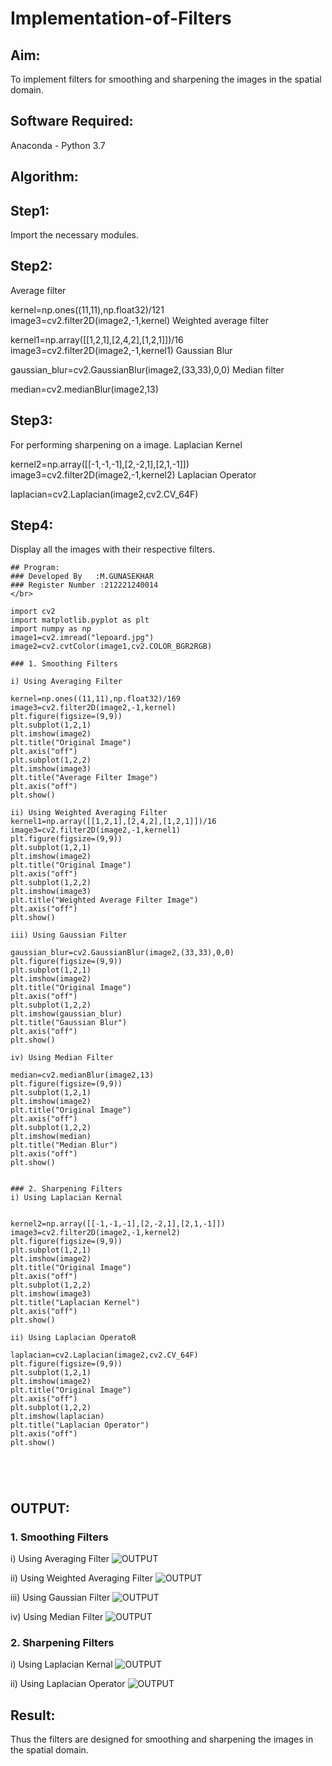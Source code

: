 # Implementation-of-Filters
## Aim:
To implement filters for smoothing and sharpening the images in the spatial domain.

## Software Required:
Anaconda - Python 3.7

## Algorithm:
## Step1:
Import the necessary modules.

## Step2:
Average filter

kernel=np.ones((11,11),np.float32)/121 image3=cv2.filter2D(image2,-1,kernel) Weighted average filter

kernel1=np.array([[1,2,1],[2,4,2],[1,2,1]])/16 image3=cv2.filter2D(image2,-1,kernel1) Gaussian Blur

gaussian_blur=cv2.GaussianBlur(image2,(33,33),0,0) Median filter

median=cv2.medianBlur(image2,13)

## Step3:
For performing sharpening on a image. Laplacian Kernel

kernel2=np.array([[-1,-1,-1],[2,-2,1],[2,1,-1]]) image3=cv2.filter2D(image2,-1,kernel2) Laplacian Operator

laplacian=cv2.Laplacian(image2,cv2.CV_64F)

## Step4:
Display all the images with their respective filters.

```
## Program:
### Developed By   :M.GUNASEKHAR
### Register Number :212221240014
</br>

import cv2
import matplotlib.pyplot as plt
import numpy as np
image1=cv2.imread("lepoard.jpg")
image2=cv2.cvtColor(image1,cv2.COLOR_BGR2RGB)

### 1. Smoothing Filters

i) Using Averaging Filter

kernel=np.ones((11,11),np.float32)/169
image3=cv2.filter2D(image2,-1,kernel)
plt.figure(figsize=(9,9))
plt.subplot(1,2,1)
plt.imshow(image2)
plt.title("Original Image")
plt.axis("off")
plt.subplot(1,2,2)
plt.imshow(image3)
plt.title("Average Filter Image")
plt.axis("off")
plt.show()

ii) Using Weighted Averaging Filter
kernel1=np.array([[1,2,1],[2,4,2],[1,2,1]])/16
image3=cv2.filter2D(image2,-1,kernel1)
plt.figure(figsize=(9,9))
plt.subplot(1,2,1)
plt.imshow(image2)
plt.title("Original Image")
plt.axis("off")
plt.subplot(1,2,2)
plt.imshow(image3)
plt.title("Weighted Average Filter Image")
plt.axis("off")
plt.show()

iii) Using Gaussian Filter

gaussian_blur=cv2.GaussianBlur(image2,(33,33),0,0)
plt.figure(figsize=(9,9))
plt.subplot(1,2,1)
plt.imshow(image2)
plt.title("Original Image")
plt.axis("off")
plt.subplot(1,2,2)
plt.imshow(gaussian_blur)
plt.title("Gaussian Blur")
plt.axis("off")
plt.show()

iv) Using Median Filter

median=cv2.medianBlur(image2,13)
plt.figure(figsize=(9,9))
plt.subplot(1,2,1)
plt.imshow(image2)
plt.title("Original Image")
plt.axis("off")
plt.subplot(1,2,2)
plt.imshow(median)
plt.title("Median Blur")
plt.axis("off")
plt.show()


### 2. Sharpening Filters
i) Using Laplacian Kernal


kernel2=np.array([[-1,-1,-1],[2,-2,1],[2,1,-1]])
image3=cv2.filter2D(image2,-1,kernel2)
plt.figure(figsize=(9,9))
plt.subplot(1,2,1)
plt.imshow(image2)
plt.title("Original Image")
plt.axis("off")
plt.subplot(1,2,2)
plt.imshow(image3)
plt.title("Laplacian Kernel")
plt.axis("off")
plt.show()

ii) Using Laplacian OperatoR

laplacian=cv2.Laplacian(image2,cv2.CV_64F)
plt.figure(figsize=(9,9))
plt.subplot(1,2,1)
plt.imshow(image2)
plt.title("Original Image")
plt.axis("off")
plt.subplot(1,2,2)
plt.imshow(laplacian)
plt.title("Laplacian Operator")
plt.axis("off")
plt.show()





```

## OUTPUT:
### 1. Smoothing Filters

i) Using Averaging Filter
![OUTPUT](?raw=true)

ii) Using Weighted Averaging Filter
![OUTPUT](?raw=true)

iii) Using Gaussian Filter
![OUTPUT](?raw=true)


iv) Using Median Filter
![OUTPUT](?raw=true)

### 2. Sharpening Filters


i) Using Laplacian Kernal
![OUTPUT](?raw=true)

ii) Using Laplacian Operator
![OUTPUT](?raw=true)

## Result:
Thus the filters are designed for smoothing and sharpening the images in the spatial domain.
